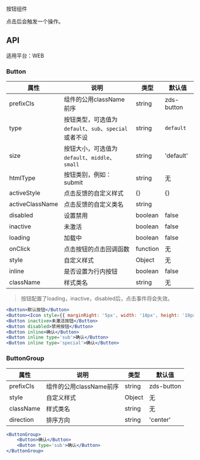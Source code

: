 按钮组件

点击后会触发一个操作。

## API

适用平台：WEB

### Button

| 属性            | 说明                                                  | 类型     | 默认值     |
| --------------- | ----------------------------------------------------- | -------- | ---------- |
| prefixCls       | 组件的公用className前序                               | string   | zds-button |
| type            | 按钮类型，可选值为`default`、`sub`、`special`或者不设 | string   | `default`  |
| size            | 按钮大小，可选值为`default`、`middle`、`small`        | string   | 'default'  |
| htmlType        | 按钮类别，例如：submit                                | string   | 无         |
| activeStyle     | 点击反馈的自定义样式                                  | {}       | {}         |
| activeClassName | 点击反馈的自定义类名                                  | string   |            |
| disabled        | 设置禁用                                              | boolean  | false      |
| inactive        | 未激活                                                | boolean  | false      |
| loading         | 加载中                                                | boolean  | false      |
| onClick         | 点击按钮的点击回调函数                                | function | 无         |
| style           | 自定义样式                                            | Object   | 无         |
| inline          | 是否设置为行内按钮                                    | boolean  | false      |
| className       | 样式类名                                              | string   | 无         |

> 按钮配置了loading，inactive，disabled后，点击事件将会失效。

```jsx
<Button>默认按钮</Button>
<Button><Icon style={{ marginRight: '5px', width: '18px', height: '18px' }} type='success' />默认按钮</Button>
<Button inactive>未激活按钮</Button>
<Button disabled>禁用按钮</Button>
<Button inline>确认</Button>
<Button inline type='sub'>确认</Button>
<Button inline type='special'>确认</Button>
```

### ButtonGroup
| 属性      | 说明                    | 类型   | 默认值     |
| --------- | ----------------------- | ------ | ---------- |
| prefixCls | 组件的公用className前序 | string | zds-button |
| style     | 自定义样式              | Object | 无         |
| className | 样式类名                | string | 无         |
| direction | 排序方向                | string | 'center'   |

```jsx
<ButtonGroup>
    <Button>确认</Button>
    <Button type='sub'>确认</Button>
</ButtonGroup>
```